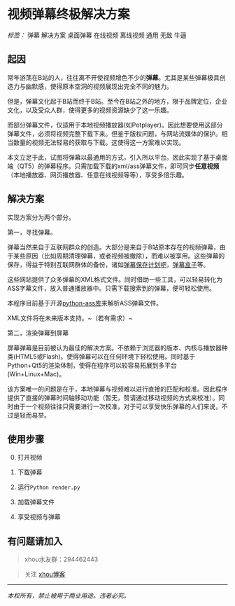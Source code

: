 # 视频弹幕终极解决方案

*标签：* 弹幕 解决方案 桌面弹幕 在线视频 离线视频 通用 无敌 牛逼

## 起因

常年游荡在B站的人，往往离不开使视频增色不少的**弹幕**。尤其是某些弹幕极具创造力与幽默感，使得原本空洞的视频展现出完全不同的魅力。

但是，弹幕文化起于B站而终于B站。至今在B站之外的地方，限于品牌定位，企业文化，以及受众人群，使得更多的视频资源缺少了这一乐趣。

而部分弹幕文件，仅适用于本地视频播放器(如Potplayer)。因此想要使用这部分弹幕文件，必须将视频完整下载下来。但鉴于版权问题，与网站流媒体的保护。相当数量的视频无法轻易的获取与下载。这使得这一方案难以实现。

本文立足于此，试图将弹幕以最通用的方式，引入所以平台。因此实现了基于桌面端（QT5）的弹幕程序。只需加载下载的xml/ass弹幕文件，即可同步**任意视频**（本地播放器、网页播放器、任意在线视频等等），享受多倍乐趣。

## 解决方案

实现方案分为两个部分。

第一，寻找弹幕。

弹幕当然来自于互联网群众的创造。大部分是来自于B站原本存在的视频弹幕，由于某些原因（比如周期清理弹幕，或者视频被撤除），而难以被享用。这些弹幕的保存，得益于特别互联网群体的备份，诸如[弹幕保存计划吧](http://tieba.baidu.com/弹幕保存计划)，[弹幕盒子](https://danmubox.github.io/)等。

这些网站提供了众多弹幕的XML格式文件。同时借助一些工具，可以轻易转化为ASS字幕文件，放入普通播放器中。只需下载搜索到的弹幕，便可轻松使用。

本程序目前基于开源[python-ass库](https://github.com/chireiden/python-ass)来解析ASS弹幕文件。

XML文件将在未来版本支持。~（若有需求）~

第二，渲染弹幕到屏幕

屏幕弹幕是目前被认为最佳的解决方案。不依赖于浏览器的版本、内核与播放器种类(HTML5或Flash)。使得弹幕可以在任何环境下轻松使用。同时基于Python+Qt5的渲染体制，使得在程序可以较容易拓展到多平台(Win+Linux+Mac)。

该方案唯一的问题是在于，本地弹幕与视频难以进行直接的匹配和校准。因此程序提供了直接的弹幕时间轴移动功能（暂无，赞请通过移动视频的方式来校准）。同时由于一个视频往往只需要进行一次校准，对于可以享受快乐弹幕的人们来说，不过是轻而易举。

## 使用步骤

0. 打开视频

1. 下载弹幕

2. 运行`Python render.py`

3. 加载弹幕文件

4. 享受视频与弹幕


## 有问题请加入

> xhou水友群：294462443

> 关注 [xhou博客](https://xhou.me/)

---

*本权所有，禁止被用于商业用途。违者必究。*